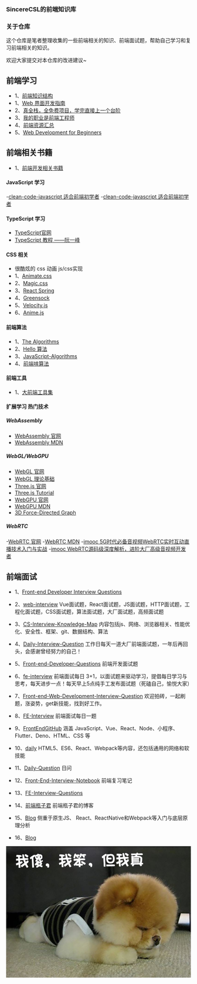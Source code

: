 ### SincereCSL的前端知识库

### 关于仓库

这个仓库是笔者整理收集的一些前端相关的知识、前端面试题，帮助自己学习和复习前端相关的知识。

欢迎大家提交对本仓库的改进建议~

## 前端学习

- 1、[前端知识结构](https://github.com/JacksonTian/fks)
- 1、[Web 界面开发指南](https://interfaces.rauno.me/)
- 2、[真全栈，全免费项目，学完直接上一个台阶](https://github.com/KieSun/all-of-frontend) 
- 3、[我的职业是前端工程师](https://github.com/phodal/fe) 
- 4、[前端资源汇总](https://github.com/helloqingfeng/Awsome-Front-End-learning-resource)
- 5、[Web Development for Beginners](https://microsoft.github.io/Web-Dev-For-Beginners)

## 前端相关书籍

- 1、[前端开发相关书籍](https://github.com/MichealWayne/books)

#### JavaScript 学习

-[clean-code-javascript 适合前端初学者](https://github.com/ryanmcdermott/clean-code-javascript)
-[clean-code-javascript 适合前端初学者](https://github.com/ryanmcdermott/clean-code-javascript)

#### TypeScript 学习

- [TypeScript官网](https://www.typescriptlang.org)
- [TypeScript 教程 ——阮一峰](https://wangdoc.com/typescript)

#### CSS 相关

- 很酷炫的 css 动画 js/css实现
- 1、[Animate.css](https://animate.style)
- 2、[Magic.css](https://www.minimamente.com/project/magic)
- 3、[React Spring](https://www.react-spring.dev/)
- 4、[Greensock](https://gsap.com)
- 5、[Velocity.js](http://velocityjs.org)
- 6、[Anime.js](https://animejs.com/)



#### 前端算法

- 1、[The Algorithms](https://the-algorithms.com/zh_Hans)
- 2、[Hello 算法](https://www.hello-algo.com)
- 3、[JavaScript-Algorithms](https://github.com/sisterAn/JavaScript-Algorithms)
- 4、[前端啃算法](https://github.com/course-dasheng/fe-algorithm)

#### 前端工具

- 1、[大前端工具集](https://github.com/nieweidong/fetool)

#### 扩展学习 热门技术

##### WebAssembly

- [WebAssembly 官网](https://webassembly.org)
- [WebAssembly MDN](https://developer.mozilla.org/zh-CN/docs/WebAssembly)

##### WebGL/WebGPU

- [WebGL 官网](https://get.webgl.org)
- [WebGL 理论基础](https://webglfundamentals.org/webgl/lessons/zh_cn)
- [Three.js 官网](https://threejs.org)
- [Three.js Tutorial](https://www.tutorialspoint.com/threejs)
- [WebGPU 官网](https://www.w3.org/TR/webgpu)
- [WebGPU MDN](https://developer.mozilla.org/en-US/docs/Web/API/WebGPU_API)
- [3D Force-Directed Graph](https://vasturiano.github.io/3d-force-graph)

##### WebRTC

-[WebRTC 官网](https://webrtc.org)
-[WebRTC MDN](https://developer.mozilla.org/en-US/docs/Web/API/WebRTC_API)
-[imooc 5G时代必备音视频WebRTC实时互动直播技术入门与实战](https://coding.imooc.com/class/329.html)
-[imooc WebRTC源码级深度解析，进阶大厂高级音视频开发者](https://coding.imooc.com/class/532.html)

## 前端面试

- 1、[Front-end Developer Interview Questions](https://github.com/h5bp/Front-end-Developer-Interview-Questions)

- 2、[web-interview](https://github.com/febobo/web-interview) Vue面试题，React面试题，JS面试题，HTTP面试题，工程化面试题，CSS面试题，算法面试题，大厂面试题，高频面试题

- 3、[CS-Interview-Knowledge-Map](https://github.com/InterviewMap/CS-Interview-Knowledge-Map) 内容包括js、网络、浏览器相关、性能优化、安全性、框架、git、数据结构、算法

- 4、[Daily-Interview-Question](https://github.com/Advanced-Frontend/Daily-Interview-Question) 工作日每天一道大厂前端面试题，一年后再回头，会感谢曾经努力的自己！

- 5、[Front-end-Developer-Questions](https://github.com/markyun/My-blog/tree/master/Front-end-Developer-Questions) 前端开发面试题

- 6、[fe-interview](https://github.com/haizlin/fe-interview) 前端面试每日 3+1，以面试题来驱动学习，提倡每日学习与思考，每天进步一点！每天早上5点纯手工发布面试题（死磕自己，愉悦大家）

- 7、[Front-end-Web-Development-Interview-Question](https://github.com/paddingme/Front-end-Web-Development-Interview-Question) 欢迎拍砖，一起刷题，涨姿势，get新技能，找到好工作。

- 8、[FE-Interview](https://github.com/lgwebdream/FE-Interview) 前端面试每日一题

- 9、[FrontEndGitHub](https://github.com/FrontEndGitHub/FrontEndGitHub) 涵盖 JavaScript、Vue、React、Node、小程序、Flutter、Deno、HTML、CSS 等

- 10、[daily](https://github.com/pwstrick/daily) HTML5、ES6、React、Webpack等内容，还包括通用的网络和软技能


- 11、[Daily-Question](https://github.com/shfshanyue/Daily-Question) 日问


- 12、[Front-End-Interview-Notebook](https://github.com/CavsZhouyou/Front-End-Interview-Notebook) 前端复习笔记


- 13、[FE-Interview-Questions](https://github.com/poetries/FE-Interview-Questions)


- 14、[前端瓶子君](https://github.com/sisterAn/blog) 前端瓶子君的博客


- 15、[Blog](https://github.com/YvetteLau/Blog) 侧重于原生JS、 React、ReactNative和Webpack等入门与底层原理分析


- 16、[Blog](https://github.com/ljianshu/Blog)


![](./images/lovely.jpg)



